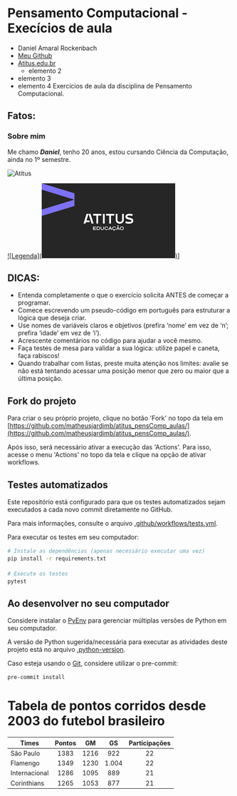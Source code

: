 # Pensamento Computacional - Execícios de aula

- Daniel Amaral Rockenbach
- [Meu Github](https://github.com/DanielRockenbach)
- [Atitus.edu.br](https://atitus.edu.br/)
  - elemento 2
- elemento 3
- elemento 4
Exercícios de aula da disciplina de Pensamento Computacional.

## Fatos:

### Sobre mim

 Me chamo ***Daniel***, tenho 20 anos, estou cursando Ciência da Computação, ainda no 1º semestre.

 ![Atitus](https://encrypted-tbn0.gstatic.com/images?q=tbn:ANd9GcQmFhr3fIfIXMtCoKSapxLCGMxquPT-gtJCRw&s)
 
 [![Legenda](![alt text](image-4.png))](https://www.atitus.edu.br/)]
 
## DICAS:

- Entenda completamente o que o exercício solicita ANTES de começar a programar.
- Comece escrevendo um pseudo-código em português para estruturar a lógica que deseja criar.
- Use nomes de variáveis claros e objetivos (prefira ‘nome’ em vez de ‘n’; prefira ‘idade’ em vez de ‘i’).
- Acrescente comentários no código para ajudar a você mesmo.
- Faça testes de mesa para validar a sua lógica: utilize papel e caneta, faça rabiscos!
- Quando trabalhar com listas, preste muita atenção nos limites: avalie se não está tentando acessar uma posição menor
  que zero ou maior que a última posição.

## Fork do projeto

Para criar o seu próprio projeto, clique no botão 'Fork' no topo da tela
em [https://github.com/matheusjardimb/atitus_pensComp_aulas/](https://github.com/matheusjardimb/atitus_pensComp_aulas/).

Após isso, será necessário ativar a execução das 'Actions'. Para isso, acesse o menu 'Actions' no topo da tela e clique
na opção de ativar workflows.

## Testes automatizados

Este repositório está configurado para que os testes automatizados sejam executados a cada novo commit diretamente no
GitHub.

Para mais informações, consulte o arquivo [.github/workflows/tests.yml](.github/workflows/tests.yml).

Para executar os testes em seu computador:

```bash
# Instale as dependências (apenas necessário executar uma vez)
pip install -r requirements.txt

# Execute os testes
pytest
```

## Ao desenvolver no seu computador

Considere instalar o [PyEnv](https://github.com/pyenv/pyenv) para gerenciar múltiplas versões de Python em seu
computador.

A versão de Python sugerida/necessária para executar as atividades deste projeto está no
arquivo [.python-version](.python-version).

Caso esteja usando o [Git](https://git-scm.com/), considere utilizar o pre-commit:

```bash
pre-commit install
```





# Tabela de pontos corridos desde 2003 do futebol brasileiro

| Times        | Pontos | GM | GS | Participações |
|--------------|:-----:|:----:|:-----:|:--:|
| São Paulo    | 1383  | 1216 | 922   | 22  |
| Flamengo     | 1349  | 1230 | 1.004 | 22  |
| Internacional| 1286  | 1095 | 889   | 21  |
| Corinthians  | 1265  | 1053 | 877   | 21  |

